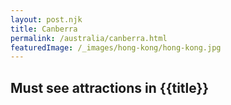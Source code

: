 ```yaml
---
layout: post.njk
title: Canberra
permalink: /australia/canberra.html
featuredImage: /_images/hong-kong/hong-kong.jpg
---
```

## Must see attractions in {{title}}
